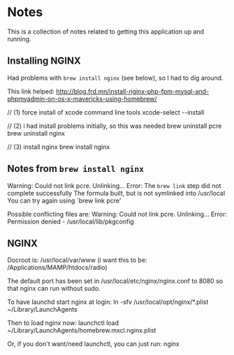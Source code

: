 Notes
=====

This is a collection of notes related to getting this application up and running.


Installing NGINX
----------------

Had problems with `brew install nginx` (see below), so I had to dig around.

This link helped:
http://blog.frd.mn/install-nginx-php-fpm-mysql-and-phpmyadmin-on-os-x-mavericks-using-homebrew/

// (1) force install of xcode command line tools
xcode-select --install

// (2) i had install problems initially, so this was needed
brew uninstall pcre
brew uninstall nginx

// (3) install nginx
brew install nginx

Notes from `brew install nginx`
-------------------------------

Warning: Could not link pcre. Unlinking...
Error: The `brew link` step did not complete successfully
The formula built, but is not symlinked into /usr/local
You can try again using `brew link pcre'

Possible conflicting files are:
Warning: Could not link pcre. Unlinking...
Error: Permission denied - /usr/local/lib/pkgconfig

NGINX
-----

Docroot is: /usr/local/var/www
(i want this to be: /Applications/MAMP/htdocs/radio)

The default port has been set in /usr/local/etc/nginx/nginx.conf to 8080 so that
nginx can run without sudo.

To have launchd start nginx at login:
    ln -sfv /usr/local/opt/nginx/*.plist ~/Library/LaunchAgents

Then to load nginx now:
    launchctl load ~/Library/LaunchAgents/homebrew.mxcl.nginx.plist

Or, if you don't want/need launchctl, you can just run:
    nginx

